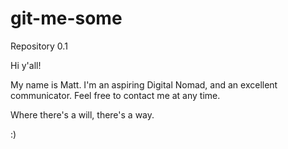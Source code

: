 # git-me-some
Repository 0.1

Hi y'all!

My name is Matt. I'm an aspiring Digital Nomad, and an excellent communicator.
Feel free to contact me at any time.

Where there's a will, there's a way.

:)
